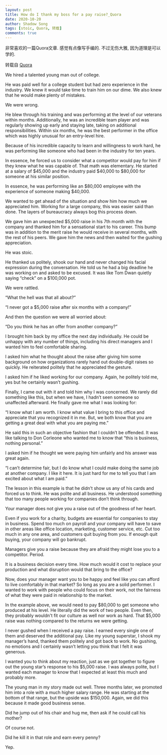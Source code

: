 ```yaml
---
layout: post
title: How do I thank my boss for a pay raise?_Quora
date: 2020-10-20
author: Shadow Song
tags: [stoic, Quora, 转载]
comments: true
---
```


非常喜欢的一篇Quora文章. 感觉有点像写手编的. 不过无伤大雅, 因为道理是可以学的. 

转载自 [Quora](https://www.quora.com/How-do-I-thank-my-boss-for-a-pay-raise)

We hired a talented young man out of college.

He was paid well for a college student but had zero experience in the industry. We knew it would take time to train him on our dime. We also knew that he would make plenty of mistakes.

We were wrong.

He blew through his training and was performing at the level of our veterans within months. Additionally, he was an incredible team player and was regularly showing up early and staying late, taking on additional responsibilities. Within six months, he was the best performer in the office which was highly unusual for an entry-level hire.

Because of his incredible capacity to learn and willingness to work hard, he was performing like someone who had been in the industry for ten years.

In essence, he forced us to consider what a competitor would pay for him if they knew what he was capable of. That math was elementary. He started at a salary of $45,000 and the industry paid $40,000 to $80,000 for someone at his similar position.

In essence, he was performing like an $80,000 employee with the experience of someone making $40,000.

We wanted to get ahead of the situation and show him how much we appreciated him. Working for a large company, this was easier said than done. The layers of bureaucracy always bog this process down.

We gave him an unexpected $5,000 raise in his 7th month with the company and thanked him for a sensational start to his career. This bump was in addition to the merit raise he would receive in several months, with the rest of his peers. We gave him the news and then waited for the gushing appreciation.

He was stoic.


He thanked us politely, shook our hand and never changed his facial expression during the conversation. He told us he had a big deadline he was working on and asked to be excused. It was like Tom Dwan quietly saying “check” on a $100,000 pot.

We were rattled.

“What the hell was that all about?”

“I never got a $5,000 raise after six months with a company!”

And then the question we were all worried about:

“Do you think he has an offer from another company?”

I brought him back by my office the next day individually. He could be unhappy with any number of things, including his direct managers and I wanted him to feel comfortable sharing.

I asked him what he thought about the raise after giving him some background on how organizations rarely hand out double-digit raises so quickly. He reiterated politely that he appreciated the gesture.

I asked him if he liked working for our company. Again, he politely told me, yes but he certainly wasn’t gushing.

Finally, I came out with it and told him why I was concerned. We rarely did something like this, but when we have, I hadn’t seen someone so unaffected afterward. He finally gave me what I was looking for:

“I know what I am worth. I know what value I bring to this office and appreciate that you recognized it in me. But, we both know that you are getting a great deal with what you are paying me.”

He said this in such an objective fashion that I couldn’t be offended. It was like talking to Don Corleone who wanted me to know that “this is business, nothing personal.”

I asked him if he thought we were paying him unfairly and his answer was great again.

“I can’t determine fair, but I do know what I could make doing the same job at another company. I like it here. It is just hard for me to tell you that I am excited about what I am paid.”

The lesson in this example is that he didn’t show us any of his cards and forced us to think. He was polite and all business. He understood something that too many people working for companies don’t think through.

Your manager does not give you a raise out of the goodness of her heart.

Even if you work for a charity, budgets are essential for companies to stay in business. Spend too much on payroll and your company will have to save in other areas like office location, marketing, customer service, etc. Cut too much in any one area, and customers quit buying from you. If enough quit buying, your company will go bankrupt.

Managers give you a raise because they are afraid they might lose you to a competitor. Period.

It is a business decision every time. How much would it cost to replace your production and what disruption would that bring to the office?

Now, does your manager want you to be happy and feel like you can afford to live comfortably in that market? So long as you are a solid performer. I wanted to work with people who could focus on their work, not the fairness of what they were paid in relationship to the market.

In the example above, we would need to pay $80,000 to get someone who produced at his level. He literally did the work of two people. Even then, they probably wouldn't fit our culture as well nor work as hard. That $5,000 raise was nothing compared to the returns we were getting.

I never gushed when I received a pay raise. I earned every single one of them and deserved the additional pay. Like my young superstar, I shook my manager’s hand, thanked them politely and got back to work. No gushing, no emotions and I certainly wasn’t letting you think that I felt it was generous.

I wanted you to think about my reaction, just as we got together to figure out the young star’s response to his $5,000 raise. I was always polite, but I wanted each manager to know that I expected at least this much and probably more.

The young man in my story made out well. Three months later, we promoted him into a role with a much higher salary range. He was starting at the bottom of that range, but the upside was $150,000. Again, we did this because it made good business sense.

Did he jump out of his chair and hug me, then ask if he could call his mother?

Of course not.

Did he kill it in that role and earn every penny?

Yep.